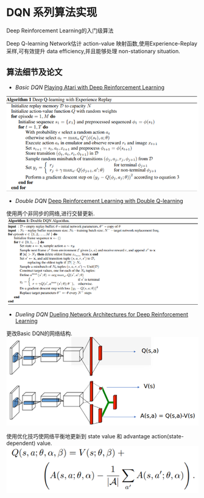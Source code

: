 # DQN 系列算法实现
Deep Reinforcement Learning的入门级算法

Deep Q-learning Network估计 action-value 映射函数,使用Experience-Replay采样,可有效提升 data efficiency,并且能够处理 non-stationary situation.

## 算法细节及论文
- *Basic DQN* [Playing Atari with Deep Reinforcement Learning][2]

![1]

- *Double DQN* [Deep Reinforcement Learning with Double Q-learning][3]

使用两个非同步的网络,进行交替更新.
![4]

- *Dueling DQN* [Dueling Network Architectures for Deep Reinforcement Learning
][5]

更改Basic DQN的网络结构.
![6]

使用优化技巧使网络平衡地更新到 state value 和 advantage action(state-dependent) value.
![7]

[1]: images/DQN%20with%20Experience%20Replay.png
[2]: https://arxiv.org/abs/1312.5602
[3]: https://arxiv.org/abs/1509.06461
[4]: images/Double%20DQN%20Algorithm.png
[5]: https://arxiv.org/abs/1511.06581
[6]: images/Dueling%20DQN%20Network.png
[7]: images/Dueling%20DQN%20optimization%20for%20identifiability.png
